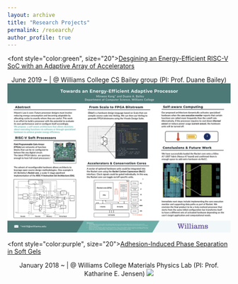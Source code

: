 ```yaml
---
layout: archive
title: "Research Projects"
permalink: /research/
author_profile: true
---
```


 <font style="color:green", size="20">[Desgining an Energy-Efficient RISC-V SoC with an Adaptive Array of Accelerators](/files/Kang_ThesisProposal_Final.pdf)</font>

<p style="text-align: center;">
June 2019 ~  | @ Williams College CS Bailey group (PI: Prof. Duane Bailey)

<img src='/images/Kang_Summer2019_poster.png' width='800' >
</p>


<font style="color:purple", size="20">[Adhesion-Induced Phase Separation in Soft Gels](/files/AIPS_Draft.pdf)</font>
<p style="text-align: center;">
January 2018 ~  | @ Williams College Materials Physics Lab (PI: Prof. Katharine E. Jensen)

<img src='/images/Kang_Poster_SoftDays@Amherst.jpg' width='600'>
</p>